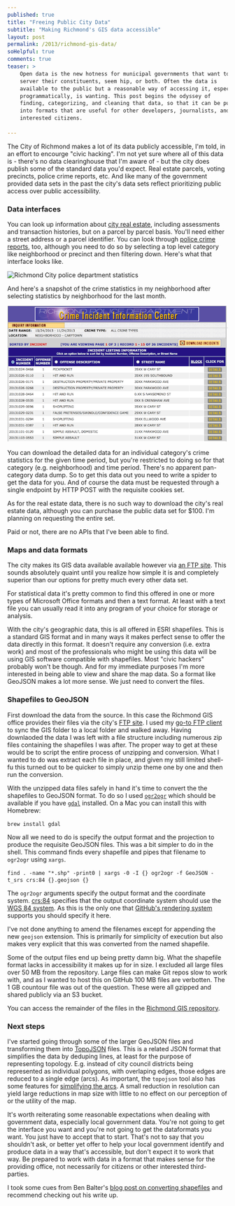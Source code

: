 ```yaml
---
published: true
title: "Freeing Public City Data"
subtitle: "Making Richmond's GIS data accessible"
layout: post
permalink: /2013/richmond-gis-data/
soHelpful: true
comments: true
teaser: >
    Open data is the new hotness for municipal governments that want to
    server their constituents, seem hip, or both. Often the data is
    available to the public but a reasonable way of accessing it, especially
    programmatically, is wanting. This post begins the odyssey of
    finding, categorizing, and cleaning that data, so that it can be put
    into formats that are useful for other developers, journalists, and
    interested citizens.

---
```


The City of Richmond makes a lot of its data publicly accessible, I'm
told, in an effort to encourge "civic hacking". I'm not yet sure where
all of this data is - there's no data clearinghouse that I'm aware of - but the
city does publish some of the standard data you'd expect. Real estate
parcels, voting precincts, police crime reports, etc. And like many of
the government provided data sets in the past the city's data sets
reflect prioritizing public access over public accessibility.

### Data interfaces

You can look up information about [city real
estate](http://eservices.ci.richmond.va.us/applications/PropertySearch/),
including assessments and transaction histories, but on a parcel by parcel basis.
You'll need either a street address or a parcel identifier.  You can
look through [police crime
reports](http://eservices.ci.richmond.va.us/applications/crimeinfo/index.asp),
too, although you need to do so by selecting a top level category like
neighborhood or precinct and then filtering down. Here's what that
interface looks like.

![Richmond City police department
statistics](/images/rva-police-data.png)

And here's a snapshot of the crime statistics in my neighborhood after
selecting statistics by neighborhood for the last month.

![Carytown crime stats](/images/rva-carytown-crime.png)

You can download the detailed data for an individual category's crime
statistics for the given time period, but you're restricted to doing so
for that category (e.g. neighborhood) and time period. There's no
apparent pan-category data dump. So to get this data out you need to
write a spider to get the data for you. And of course the data must be
requested through a single endpoint by HTTP POST with the requisite
cookies set.

As for the real estate data, there is no such way to download the city's
real estate data, although you can purchase the public data set for
$100. I'm planning on requesting the entire set.

Paid or not, there are no APIs that I've been able to find.

### Maps and data formats

The city makes its GIS data available available however via [an FTP site](ftp://ftp.ci.richmond.va.us/GIS/).
This sounds absolutely quaint until you realize how simple it is
and completely superior than our options for pretty much every other
data set. 

For statistical data it's pretty common to find this offered in one or
more types of Microsoft Office formats and then a text format. At least
with a text file you can usually read it into any program of your choice
for storage or analysis.

With the city's geographic data, this is all offered in ESRI shapefiles.
This is a standard GIS format and in many ways it makes perfect sense to
offer the data directly in this format. It doesn't require any
conversion (i.e. extra work) and most of the professionals who might be
using this data will be using GIS software compatible with shapefiles.
Most "civic hackers" probably won't be though. And for my immediate purposes I'm
more interested in being able to view and share the map data. So a
format like GeoJSON makes a lot more sense. We just need to convert the
files.

### Shapefiles to GeoJSON

First download the data from the source. In this case the Richmond GIS
office provides their files via the city's [FTP site](ftp://ftp.ci.richmond.va.us/GIS/). I used my [go-to FTP
client](https://www.panic.com/transmit/)
to sync the GIS folder to a local folder and walked away. Having
downlaoded the data I was left with a file structure including numerous
zip files containing the shapefiles I was after. The proper way to get
at these would be to script the entire process of unzipping and
conversion. What I wanted to do was extract each file in place, and
given my still limited shell-fu this turned out to be quicker to simply
unzip theme one by one and then run the conversion.

With the unzipped data files safely in hand it's time to convert the the
shapefiles to GeoJSON format. To do so I used
[`ogr2ogr`](http://www.gdal.org/ogr2ogr.html) which should be available
if you have [`gdal`](http://www.gdal.org/) installed. On a Mac you can
install this with Homebrew:

    brew install gdal

Now all we need to do is specify the output format and the projection to
produce the requisite GeoJSON files. This was a bit simpler to do in the
shell. This command finds every shapefile and pipes that filename to
`ogr2ogr` using `xargs`.

    find . -name "*.shp" -print0 | xargs -0 -I {} ogr2ogr -f GeoJSON -t_srs crs:84 {}.geojson {}

The `ogr2ogr` arguments specify the output format and the coordinate system.
[crs:84](http://mapserver.org/ogc/wms_server.html#coordinate-systems-and-axis-orientation)
specifies that the output coordinate system should use
the [WGS 84 system](http://wiki.gis.com/wiki/index.php/WGS84). As this
is the only one that [GitHub's rendering
system](https://help.github.com/articles/mapping-geojson-files-on-github#troubleshooting)
supports you should specify it here.

I've not
done anything to amend the filenames except for appending the new
`geojson` extension. This is primarily for simplicity of execution but
also makes very explicit that this was converted from the named
shapefile.

Some of the output files end up being pretty damn big. What the
shapefile format lacks in accessibility it makes up for in size. I
excluded all large files over 50 MB from the repository. Large files
can make Git repos slow to work with, and as I wanted to host this on
GitHub 100 MB files are verbotten. The 1 GB countour file was
out of the question. These were all gzipped and shared publicly via an
S3 bucket.

<script src="https://embed.github.com/view/geojson/bennylope/Richmond-GIS/master/Landmarks/VotingStations.shp.geojson?height=400&amp;width=700">&nbsp;</script>

You can access the remainder of the files in the [Richmond GIS
repository](https://github.com/bennylope/Richmond-GIS/).

### Next steps

I've started going through some of the larger GeoJSON files and
transforming them into
[TopoJSON](https://github.com/mbostock/topojson/wiki) files. This is a
related JSON format that simplifies the data by deduping lines, at least
for the purpose of representing topology. E.g. instead of city council
districts being represented as individual polygons, with overlaping
edges, those edges are reduced to a single edge (arcs). As important, the
`topojson` tool also has some features for [simplifying the
arcs](http://bost.ocks.org/mike/simplify/). A small reduction in
resolution can yield large reductions in map size with little to no
effect on our perception of or the utility of the map.

It's worth reiterating some reasonable expectations when dealing with
government data, especially local government data. You're not going to
get the interface you want and you're not going to get the dataformats
you want. You just have to accept that to start. That's not to say that
you shouldn't ask, or better yet offer to help your local government
identify and produce data in a way that's accessible, but don't expect
it to work that way. Be prepared to work with data in a
format that makes sense for the providing office, not necessarily for
citizens or other interested third-parties.

I took some cues from Ben Balter's [blog post on converting
shapefiles](http://ben.balter.com/2013/06/26/how-to-convert-shapefiles-to-geojson-for-use-on-github/)
and recommend checking out his write up.
